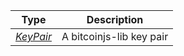 |   Type   |       Description        |
| :------: | :----------------------: |
| [*KeyPair*](types/#keypair) | A bitcoinjs-lib key pair |
